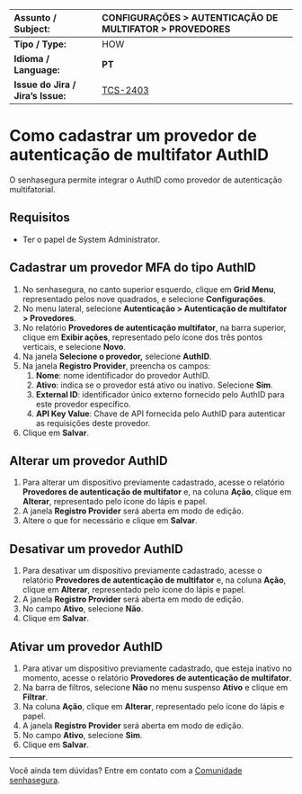 	

| Assunto / Subject: | CONFIGURAÇÕES \> AUTENTICAÇÃO  DE MULTIFATOR \> PROVEDORES |
| :---- | :---- |
| **Tipo / Type:** | HOW |
| **Idioma / Language:** | **PT** |
| **Issue do Jira / Jira’s Issue:** | [TCS-2403](https://mt4.atlassian.net/browse/TCS-2471) |

# Como cadastrar um provedor de autenticação de multifator AuthID

O senhasegura permite integrar o AuthID como provedor de autenticação multifatorial.

## Requisitos

* Ter o papel de System Administrator.

## Cadastrar um provedor MFA do tipo AuthID

1. No senhasegura, no canto superior esquerdo, clique em **Grid Menu**, representado pelos nove quadrados, e selecione **Configurações**.  
2. No menu lateral, selecione **Autenticação \> Autenticação de multifator \> Provedores**.  
3. No relatório **Provedores de autenticação multifator**, na barra superior, clique em **Exibir ações**, representado pelo ícone dos três pontos verticais, e selecione **Novo**.  
4. Na janela **Selecione o provedor,** selecione **AuthID**.  
5. Na janela **Registro Provider**, preencha os campos:  
   1. **Nome**: nome identificador do provedor AuthID.  
   2. **Ativo**: indica se o provedor está ativo ou inativo. Selecione **Sim**.  
   3. **External ID**: identificador único externo fornecido pelo AuthID para este provedor específico.  
   4. **API Key Value**: Chave de API fornecida pelo AuthID para autenticar as requisições deste provedor.  
6. Clique em **Salvar**.

## Alterar um provedor AuthID

1. Para alterar um dispositivo previamente cadastrado, acesse o relatório **Provedores de autenticação de multifator** e, na coluna **Ação**, clique em **Alterar**, representado pelo ícone do lápis e papel.  
2. A janela **Registro Provider** será aberta em modo de edição.  
3. Altere o que for necessário e clique em **Salvar**.

## Desativar um provedor AuthID

1. Para desativar um dispositivo previamente cadastrado, acesse o relatório **Provedores de autenticação de multifator** e, na coluna **Ação**, clique em **Alterar**, representado pelo ícone do lápis e papel.  
2. A janela **Registro Provider** será aberta em modo de edição.  
3. No campo **Ativo**, selecione **Não**.  
4. Clique em **Salvar**.

## Ativar um provedor AuthID

1. Para ativar um dispositivo previamente cadastrado, que esteja inativo no momento, acesse o relatório **Provedores de autenticação de multifator**.  
2. Na barra de filtros, selecione **Não** no menu suspenso **Ativo** e clique em **Filtrar**.  
3. Na coluna **Ação**, clique em **Alterar**, representado pelo ícone do lápis e papel.  
4. A janela **Registro Provider** será aberta em modo de edição.  
5. No campo **Ativo**, selecione **Sim**.  
6. Clique em **Salvar**.

---

Você ainda tem dúvidas? Entre em contato com a [Comunidade senhasegura](https://community.senhasegura.io/).
